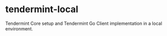 # tendermint-local
Tendermint Core setup and Tendermint Go Client implementation in a local environment.

